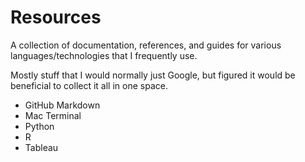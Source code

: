 # Resources

A collection of documentation, references, and guides for various languages/technologies that I frequently use.

Mostly stuff that I would normally just Google, but figured it would be beneficial to collect it all in one space.

- GitHub Markdown
- Mac Terminal
- Python
- R
- Tableau
